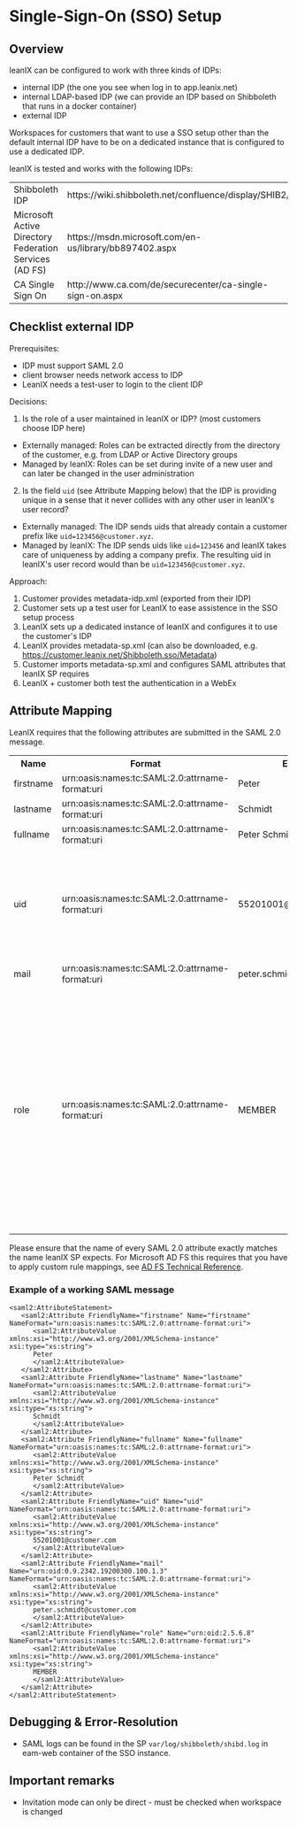 # Single-Sign-On (SSO) Setup

## Overview

leanIX can be configured to work with three kinds of IDPs:

* internal IDP (the one you see when log in to app.leanix.net)
* internal LDAP-based IDP (we can provide an IDP based on Shibboleth that runs in a docker container) 
* external IDP

Workspaces for customers that want to use a SSO setup other than the default internal IDP have to be on a dedicated instance that is configured to use a dedicated IDP.

leanIX is tested and works with the following IDPs:
<table>
   <tr>
      <td>Shibboleth IDP</td>
      <td>https://wiki.shibboleth.net/confluence/display/SHIB2/</td>
   </tr>
   <tr>
      <td>Microsoft Active Directory Federation Services (AD FS)</td>
      <td>https://msdn.microsoft.com/en-us/library/bb897402.aspx</td>
   </tr>  
   <tr>
      <td>CA Single Sign On</td>
      <td>http://www.ca.com/de/securecenter/ca-single-sign-on.aspx</td>   
   </tr>
</table>

## Checklist external IDP

Prerequisites:

* IDP must support SAML 2.0
* client browser needs network access to IDP
* LeanIX needs a test-user to login to the client IDP

Decisions:

1. Is the role of a user maintained in leanIX or IDP? (most customers choose IDP here)
  * Externally managed: Roles can be extracted directly from the directory of the customer, e.g. from LDAP or Active Directory groups
  * Managed by leanIX: Roles can be set during invite of a new user and can later be changed in the user administration
2. Is the field `uid` (see Attribute Mapping below) that the IDP is providing unique in a sense that it never collides with any other user in leanIX's user record?
  * Externally managed: The IDP sends uids that already contain a customer prefix like `uid=123456@customer.xyz`.
  * Managed by leanIX: The IDP sends uids like `uid=123456` and leanIX takes care of uniqueness by adding a company prefix. The resulting uid in leanIX's user record would than be `uid=123456@customer.xyz`.  


Approach:

1. Customer provides metadata-idp.xml (exported from their IDP)
2. Customer sets up a test user for LeanIX to ease assistence in the SSO setup process
3. LeanIX sets up a dedicated instance of leanIX and configures it to use the customer's IDP
4. LeanIX provides metadata-sp.xml (can also be downloaded, e.g. https://customer.leanix.net/Shibboleth.sso/Metadata)
5. Customer imports metadata-sp.xml and configures SAML attributes that leanIX SP requires
6. LeanIX + customer both test the authentication in a WebEx

## Attribute Mapping

LeanIX requires that the following attributes are submitted in the SAML 2.0 message.

<table>
<tr>
   <th>Name</th>
   <th>Format</th>
   <th>Example</th>
   <th>Comment</th>
</tr>
<tr>
   <td>firstname</td>
   <td>urn:oasis:names:tc:SAML:2.0:attrname-format:uri</td>
   <td>Peter</td>
   <td></td>
</tr>
<tr>
   <td>lastname</td>
   <td>urn:oasis:names:tc:SAML:2.0:attrname-format:uri</td>
   <td>Schmidt</td>
   <td></td>
</tr>
<tr>
   <td>fullname</td>
   <td>urn:oasis:names:tc:SAML:2.0:attrname-format:uri</td>
   <td>Peter Schmidt</td>
   <td>Optional</td>
</tr>
<tr>
   <td>uid</td>
   <td>urn:oasis:names:tc:SAML:2.0:attrname-format:uri</td>
   <td>55201001@customer.com</td>
   <td>Unique ID of user, stays stable even if Name is changed. Must be in e-mail format</td>
</tr>
<tr>
   <td>mail</td>
   <td>urn:oasis:names:tc:SAML:2.0:attrname-format:uri</td>
   <td>peter.schmidt@customer.com</td>
   <td></td> 
</tr>
<tr>
   <td>role</td>
   <td>urn:oasis:names:tc:SAML:2.0:attrname-format:uri</td>
   <td>MEMBER</td>
   <td>One of ADMIN, MEMBER, VIEWER. In case multiple roles are submitted comma-separated, then the highest role is taken. This attribute can be omitted if the role of a user is mananged by leanIX.</td> 
</tr>
</table>

Please ensure that the name of every SAML 2.0 attribute exactly matches the name leanIX SP expects. For Microsoft AD FS this requires that you have to apply custom rule mappings, see [AD FS Technical Reference](https://technet.microsoft.com/en-us/library/dd807118.aspx).  

### Example of a working SAML message

```
<saml2:AttributeStatement>
   <saml2:Attribute FriendlyName="firstname" Name="firstname" NameFormat="urn:oasis:names:tc:SAML:2.0:attrname-format:uri">
      <saml2:AttributeValue xmlns:xsi="http://www.w3.org/2001/XMLSchema-instance" xsi:type="xs:string">
      Peter
      </saml2:AttributeValue>
   </saml2:Attribute>
   <saml2:Attribute FriendlyName="lastname" Name="lastname" NameFormat="urn:oasis:names:tc:SAML:2.0:attrname-format:uri">
      <saml2:AttributeValue xmlns:xsi="http://www.w3.org/2001/XMLSchema-instance" xsi:type="xs:string">
      Schmidt
      </saml2:AttributeValue>
   </saml2:Attribute>
   <saml2:Attribute FriendlyName="fullname" Name="fullname" NameFormat="urn:oasis:names:tc:SAML:2.0:attrname-format:uri">
      <saml2:AttributeValue xmlns:xsi="http://www.w3.org/2001/XMLSchema-instance" xsi:type="xs:string">
      Peter Schmidt
      </saml2:AttributeValue>
   </saml2:Attribute>
   <saml2:Attribute FriendlyName="uid" Name="uid" NameFormat="urn:oasis:names:tc:SAML:2.0:attrname-format:uri">
      <saml2:AttributeValue xmlns:xsi="http://www.w3.org/2001/XMLSchema-instance" xsi:type="xs:string">
      55201001@customer.com
      </saml2:AttributeValue>
   </saml2:Attribute>
   <saml2:Attribute FriendlyName="mail" Name="urn:oid:0.9.2342.19200300.100.1.3" NameFormat="urn:oasis:names:tc:SAML:2.0:attrname-format:uri">
      <saml2:AttributeValue xmlns:xsi="http://www.w3.org/2001/XMLSchema-instance" xsi:type="xs:string">
      peter.schmidt@customer.com
      </saml2:AttributeValue>
   </saml2:Attribute>
   <saml2:Attribute FriendlyName="role" Name="urn:oid:2.5.6.8" NameFormat="urn:oasis:names:tc:SAML:2.0:attrname-format:uri">
      <saml2:AttributeValue xmlns:xsi="http://www.w3.org/2001/XMLSchema-instance" xsi:type="xs:string">
      MEMBER
      </saml2:AttributeValue>
   </saml2:Attribute>
</saml2:AttributeStatement>

```

## Debugging & Error-Resolution

* SAML logs can be found in the SP `var/log/shibboleth/shibd.log` in eam-web container of the SSO instance.

## Important remarks

* Invitation mode can only be direct - must be checked when workspace is changed

